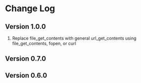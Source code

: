 # Change Log

## Version 1.0.0

1. Replace file_get_contents with general url_get_contents using file_get_contents, fopen, or curl

## Version 0.7.0

## Version 0.6.0
